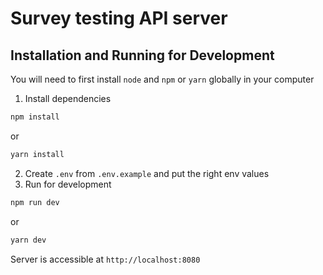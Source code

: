 # Survey testing API server
  
## Installation and Running for Development

You will need to first install `node` and `npm` or `yarn` globally in your computer

1.  Install dependencies
```sh
npm install
```
or
```sh
yarn install
```
2.  Create `.env` from `.env.example` and put the right env values
3.  Run for development
```sh
npm run dev
```
or
```sh
yarn dev
```

Server is accessible at `http://localhost:8080` 